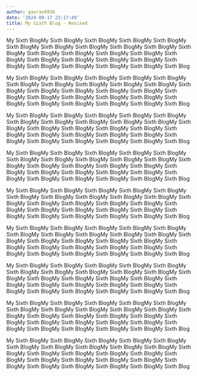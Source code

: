 ```yaml
---
author: gaurav8936
date: '2024-09-17 23:17:49'
title: My Sixth Blog - Revised
---
```


My Sixth BlogMy Sixth BlogMy Sixth BlogMy Sixth BlogMy Sixth BlogMy Sixth BlogMy Sixth BlogMy Sixth BlogMy Sixth BlogMy Sixth BlogMy Sixth BlogMy Sixth BlogMy Sixth BlogMy Sixth BlogMy Sixth BlogMy Sixth BlogMy Sixth BlogMy Sixth BlogMy Sixth BlogMy Sixth BlogMy Sixth BlogMy Sixth BlogMy Sixth BlogMy Sixth BlogMy Sixth BlogMy Sixth Blog

My Sixth BlogMy Sixth BlogMy Sixth BlogMy Sixth BlogMy Sixth BlogMy Sixth BlogMy Sixth BlogMy Sixth BlogMy Sixth BlogMy Sixth BlogMy Sixth BlogMy Sixth BlogMy Sixth BlogMy Sixth BlogMy Sixth BlogMy Sixth BlogMy Sixth BlogMy Sixth BlogMy Sixth BlogMy Sixth BlogMy Sixth BlogMy Sixth BlogMy Sixth BlogMy Sixth BlogMy Sixth BlogMy Sixth Blog

My Sixth BlogMy Sixth BlogMy Sixth BlogMy Sixth BlogMy Sixth BlogMy Sixth BlogMy Sixth BlogMy Sixth BlogMy Sixth BlogMy Sixth BlogMy Sixth BlogMy Sixth BlogMy Sixth BlogMy Sixth BlogMy Sixth BlogMy Sixth BlogMy Sixth BlogMy Sixth BlogMy Sixth BlogMy Sixth BlogMy Sixth BlogMy Sixth BlogMy Sixth BlogMy Sixth BlogMy Sixth BlogMy Sixth Blog


My Sixth BlogMy Sixth BlogMy Sixth BlogMy Sixth BlogMy Sixth BlogMy Sixth BlogMy Sixth BlogMy Sixth BlogMy Sixth BlogMy Sixth BlogMy Sixth BlogMy Sixth BlogMy Sixth BlogMy Sixth BlogMy Sixth BlogMy Sixth BlogMy Sixth BlogMy Sixth BlogMy Sixth BlogMy Sixth BlogMy Sixth BlogMy Sixth BlogMy Sixth BlogMy Sixth BlogMy Sixth BlogMy Sixth Blog


My Sixth BlogMy Sixth BlogMy Sixth BlogMy Sixth BlogMy Sixth BlogMy Sixth BlogMy Sixth BlogMy Sixth BlogMy Sixth BlogMy Sixth BlogMy Sixth BlogMy Sixth BlogMy Sixth BlogMy Sixth BlogMy Sixth BlogMy Sixth BlogMy Sixth BlogMy Sixth BlogMy Sixth BlogMy Sixth BlogMy Sixth BlogMy Sixth BlogMy Sixth BlogMy Sixth BlogMy Sixth BlogMy Sixth Blog


My Sixth BlogMy Sixth BlogMy Sixth BlogMy Sixth BlogMy Sixth BlogMy Sixth BlogMy Sixth BlogMy Sixth BlogMy Sixth BlogMy Sixth BlogMy Sixth BlogMy Sixth BlogMy Sixth BlogMy Sixth BlogMy Sixth BlogMy Sixth BlogMy Sixth BlogMy Sixth BlogMy Sixth BlogMy Sixth BlogMy Sixth BlogMy Sixth BlogMy Sixth BlogMy Sixth BlogMy Sixth BlogMy Sixth Blog



My Sixth BlogMy Sixth BlogMy Sixth BlogMy Sixth BlogMy Sixth BlogMy Sixth BlogMy Sixth BlogMy Sixth BlogMy Sixth BlogMy Sixth BlogMy Sixth BlogMy Sixth BlogMy Sixth BlogMy Sixth BlogMy Sixth BlogMy Sixth BlogMy Sixth BlogMy Sixth BlogMy Sixth BlogMy Sixth BlogMy Sixth BlogMy Sixth BlogMy Sixth BlogMy Sixth BlogMy Sixth BlogMy Sixth Blog

My Sixth BlogMy Sixth BlogMy Sixth BlogMy Sixth BlogMy Sixth BlogMy Sixth BlogMy Sixth BlogMy Sixth BlogMy Sixth BlogMy Sixth BlogMy Sixth BlogMy Sixth BlogMy Sixth BlogMy Sixth BlogMy Sixth BlogMy Sixth BlogMy Sixth BlogMy Sixth BlogMy Sixth BlogMy Sixth BlogMy Sixth BlogMy Sixth BlogMy Sixth BlogMy Sixth BlogMy Sixth BlogMy Sixth Blog


My Sixth BlogMy Sixth BlogMy Sixth BlogMy Sixth BlogMy Sixth BlogMy Sixth BlogMy Sixth BlogMy Sixth BlogMy Sixth BlogMy Sixth BlogMy Sixth BlogMy Sixth BlogMy Sixth BlogMy Sixth BlogMy Sixth BlogMy Sixth BlogMy Sixth BlogMy Sixth BlogMy Sixth BlogMy Sixth BlogMy Sixth BlogMy Sixth BlogMy Sixth BlogMy Sixth BlogMy Sixth BlogMy Sixth Blog
